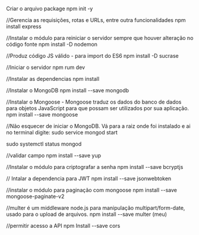 Criar o arquivo package
npm init -y

//Gerencia as requisições, rotas e URLs, entre outra funcionalidades
npm install express

//Instalar o módulo para reiniciar o servidor sempre que houver alteração no código fonte
npm install -D nodemon

//Produz código JS válido - para import do ES6
npm install -D sucrase

//Iniciar o servidor
npm rum dev

//Instalar as dependencias
npm install

//Instalar o MongoDB
npm install --save mongodb

//Instalar o Mongoose - Mongoose traduz os dados do banco de dados para objetos JavaScript para que possam ser utilizados por sua aplicação.
npm install --save mongoose

//Não esquecer de iniciar o MongoDB. Vá para a raiz onde foi instalado e ai no terminal digite:
sudo service mongod start

sudo systemctl status mongod

//validar campo
npm install --save yup

//Instalar o módulo para criptografar a senha
npm install --save bcryptjs

// Intalar a dependencia para JWT
npm install --save jsonwebtoken

//instalar o módulo para paginação com mongoose
npm install --save mongoose-paginate-v2

//multer é um middleware node.js para manipulação multipart/form-date, usado para o upload de arquivos.
npm install --save multer (meu)

//permitir acesso a API
npm Install --save cors

